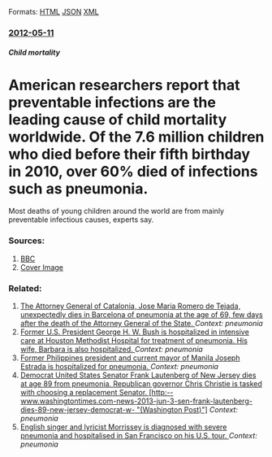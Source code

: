 
Formats: [HTML](/news/2012/05/11/american-researchers-report-that-preventable-infections-are-the-leading-cause-of-child-mortality-worldwide-of-the-7-6-million-children-who.html)  [JSON](/news/2012/05/11/american-researchers-report-that-preventable-infections-are-the-leading-cause-of-child-mortality-worldwide-of-the-7-6-million-children-who.json)  [XML](/news/2012/05/11/american-researchers-report-that-preventable-infections-are-the-leading-cause-of-child-mortality-worldwide-of-the-7-6-million-children-who.xml)  

### [2012-05-11](/news/2012/05/11/index.md)

##### Child mortality
# American researchers report that preventable infections are the leading cause of child mortality worldwide. Of the 7.6 million children who died before their fifth birthday in 2010, over 60% died of infections such as pneumonia. 

Most deaths of young children around the world are from mainly preventable infectious causes, experts say.


### Sources:

1. [BBC](http://www.bbc.co.uk/news/health-18018071)
1. [Cover Image](http://ichef.bbci.co.uk/news/1024/media/images/60154000/jpg/_60154327_014536178-2.jpg)

### Related:

1. [The Attorney General of Catalonia, Jose Maria Romero de Tejada, unexpectedly dies in Barcelona of pneumonia at the age of 69, few days after the death of the Attorney General of the State. ](/news/2017/11/27/the-attorney-general-of-catalonia-josa-c-maraa-romero-de-tejada-unexpectedly-dies-in-barcelona-of-pneumonia-at-the-age-of-69-few-days-aft.md) _Context: pneumonia_
2. [ Former U.S. President George H. W. Bush is hospitalized in intensive care at Houston Methodist Hospital for treatment of pneumonia. His wife, Barbara is also hospitalized. ](/news/2017/01/18/former-u-s-president-george-h-w-bush-is-hospitalized-in-intensive-care-at-houston-methodist-hospital-for-treatment-of-pneumonia-his-wif.md) _Context: pneumonia_
3. [Former Philippines president and current mayor of Manila Joseph Estrada is hospitalized for pneumonia. ](/news/2016/12/23/former-philippines-president-and-current-mayor-of-manila-joseph-estrada-is-hospitalized-for-pneumonia.md) _Context: pneumonia_
4. [Democrat United States Senator Frank Lautenberg of New Jersey dies at age 89 from pneumonia. Republican governor Chris Christie is tasked with choosing a replacement Senator. [http:--www.washingtontimes.com-news-2013-jun-3-sen-frank-lautenberg-dies-89-new-jersey-democrat-w- "(Washington Post)"]](/news/2013/06/3/democrat-united-states-senator-frank-lautenberg-of-new-jersey-dies-at-age-89-from-pneumonia-republican-governor-chris-christie-is-tasked-wi.md) _Context: pneumonia_
5. [English singer and lyricist Morrissey is diagnosed with severe pneumonia and hospitalised in San Francisco on his U.S. tour. ](/news/2013/03/12/english-singer-and-lyricist-morrissey-is-diagnosed-with-severe-pneumonia-and-hospitalised-in-san-francisco-on-his-u-s-tour.md) _Context: pneumonia_
